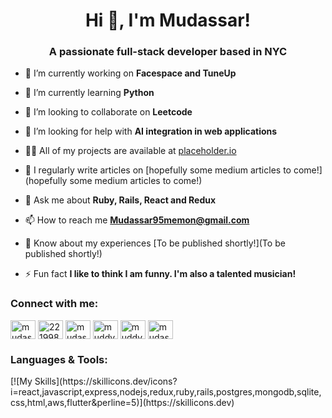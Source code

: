 <h1 align="center">Hi 👋, I'm Mudassar!</h1>
<h3 align="center">A passionate full-stack developer based in NYC</h3>

- 🔭 I’m currently working on **Facespace and TuneUp**

- 🌱 I’m currently learning **Python**

- 👯 I’m looking to collaborate on **Leetcode**

- 🤝 I’m looking for help with **AI integration in web applications**

- 👨‍💻 All of my projects are available at [placeholder.io](placeholder.io)

- 📝 I regularly write articles on [hopefully some medium articles to come!](hopefully some medium articles to come!)

- 💬 Ask me about **Ruby, Rails, React and Redux**

- 📫 How to reach me **Mudassar95memon@gmail.com**

- 📄 Know about my experiences [To be published shortly!](To be published shortly!)

- ⚡ Fun fact **I like to think I am funny. I'm also a talented musician!**

<h3 align="left">Connect with me:</h3>
<p align="left">
<a href="https://linkedin.com/in/mudassar memon" target="blank"><img align="center" src="https://raw.githubusercontent.com/rahuldkjain/github-profile-readme-generator/master/src/images/icons/Social/linked-in-alt.svg" alt="mudassar memon" height="30" width="40" /></a>
<a href="https://stackoverflow.com/users/22199874" target="blank"><img align="center" src="https://raw.githubusercontent.com/rahuldkjain/github-profile-readme-generator/master/src/images/icons/Social/stack-overflow.svg" alt="22199874" height="30" width="40" /></a>
<a href="https://codesandbox.com/mudassarmemon" target="blank"><img align="center" src="https://raw.githubusercontent.com/rahuldkjain/github-profile-readme-generator/master/src/images/icons/Social/codesandbox.svg" alt="mudassarmemon" height="30" width="40" /></a>
<a href="https://fb.com/muddy memon" target="blank"><img align="center" src="https://raw.githubusercontent.com/rahuldkjain/github-profile-readme-generator/master/src/images/icons/Social/facebook.svg" alt="muddy memon" height="30" width="40" /></a>
<a href="https://instagram.com/muddymemon" target="blank"><img align="center" src="https://raw.githubusercontent.com/rahuldkjain/github-profile-readme-generator/master/src/images/icons/Social/instagram.svg" alt="muddymemon" height="30" width="40" /></a>
<a href="https://www.leetcode.com/mudassar95memon" target="blank"><img align="center" src="https://raw.githubusercontent.com/rahuldkjain/github-profile-readme-generator/master/src/images/icons/Social/leet-code.svg" alt="mudassar95memon" height="30" width="40" /></a>
</p>

<h3 align="left">Languages & Tools:</h3>
[![My Skills](https://skillicons.dev/icons?i=react,javascript,express,nodejs,redux,ruby,rails,postgres,mongodb,sqlite,css,html,aws,flutter&perline=5)](https://skillicons.dev)
